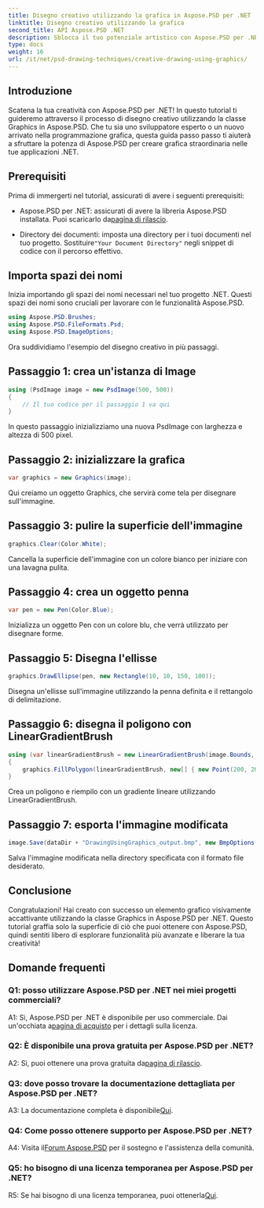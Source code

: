```yaml
---
title: Disegno creativo utilizzando la grafica in Aspose.PSD per .NET
linktitle: Disegno creativo utilizzando la grafica
second_title: API Aspose.PSD .NET
description: Sblocca il tuo potenziale artistico con Aspose.PSD per .NET! Segui il nostro tutorial per il disegno creativo utilizzando la grafica.
type: docs
weight: 16
url: /it/net/psd-drawing-techniques/creative-drawing-using-graphics/
---
```

## Introduzione

Scatena la tua creatività con Aspose.PSD per .NET! In questo tutorial ti guideremo attraverso il processo di disegno creativo utilizzando la classe Graphics in Aspose.PSD. Che tu sia uno sviluppatore esperto o un nuovo arrivato nella programmazione grafica, questa guida passo passo ti aiuterà a sfruttare la potenza di Aspose.PSD per creare grafica straordinaria nelle tue applicazioni .NET.

## Prerequisiti

Prima di immergerti nel tutorial, assicurati di avere i seguenti prerequisiti:

-  Aspose.PSD per .NET: assicurati di avere la libreria Aspose.PSD installata. Puoi scaricarlo da[pagina di rilascio](https://releases.aspose.com/psd/net/).

-  Directory dei documenti: imposta una directory per i tuoi documenti nel tuo progetto. Sostituire`"Your Document Directory"` negli snippet di codice con il percorso effettivo.

## Importa spazi dei nomi

Inizia importando gli spazi dei nomi necessari nel tuo progetto .NET. Questi spazi dei nomi sono cruciali per lavorare con le funzionalità Aspose.PSD.

```csharp
using Aspose.PSD.Brushes;
using Aspose.PSD.FileFormats.Psd;
using Aspose.PSD.ImageOptions;
```

Ora suddividiamo l'esempio del disegno creativo in più passaggi.

## Passaggio 1: crea un'istanza di Image

```csharp
using (PsdImage image = new PsdImage(500, 500))
{
    // Il tuo codice per il passaggio 1 va qui
}
```

In questo passaggio inizializziamo una nuova PsdImage con larghezza e altezza di 500 pixel.

## Passaggio 2: inizializzare la grafica

```csharp
var graphics = new Graphics(image);
```

Qui creiamo un oggetto Graphics, che servirà come tela per disegnare sull'immagine.

## Passaggio 3: pulire la superficie dell'immagine

```csharp
graphics.Clear(Color.White);
```

Cancella la superficie dell'immagine con un colore bianco per iniziare con una lavagna pulita.

## Passaggio 4: crea un oggetto penna

```csharp
var pen = new Pen(Color.Blue);
```

Inizializza un oggetto Pen con un colore blu, che verrà utilizzato per disegnare forme.

## Passaggio 5: Disegna l'ellisse

```csharp
graphics.DrawEllipse(pen, new Rectangle(10, 10, 150, 100));
```

Disegna un'ellisse sull'immagine utilizzando la penna definita e il rettangolo di delimitazione.

## Passaggio 6: disegna il poligono con LinearGradientBrush

```csharp
using (var linearGradientBrush = new LinearGradientBrush(image.Bounds, Color.Red, Color.White, 45f))
{
    graphics.FillPolygon(linearGradientBrush, new[] { new Point(200, 200), new Point(400, 200), new Point(250, 350) });
}
```

Crea un poligono e riempilo con un gradiente lineare utilizzando LinearGradientBrush.

## Passaggio 7: esporta l'immagine modificata

```csharp
image.Save(dataDir + "DrawingUsingGraphics_output.bmp", new BmpOptions());
```

Salva l'immagine modificata nella directory specificata con il formato file desiderato.

## Conclusione

Congratulazioni! Hai creato con successo un elemento grafico visivamente accattivante utilizzando la classe Graphics in Aspose.PSD per .NET. Questo tutorial graffia solo la superficie di ciò che puoi ottenere con Aspose.PSD, quindi sentiti libero di esplorare funzionalità più avanzate e liberare la tua creatività!

## Domande frequenti

### Q1: posso utilizzare Aspose.PSD per .NET nei miei progetti commerciali?

A1: Sì, Aspose.PSD per .NET è disponibile per uso commerciale. Dai un'occhiata a[pagina di acquisto](https://purchase.aspose.com/buy) per i dettagli sulla licenza.

### Q2: È disponibile una prova gratuita per Aspose.PSD per .NET?

 A2: Sì, puoi ottenere una prova gratuita da[pagina di rilascio](https://releases.aspose.com/).

### Q3: dove posso trovare la documentazione dettagliata per Aspose.PSD per .NET?

 A3: La documentazione completa è disponibile[Qui](https://reference.aspose.com/psd/net/).

### Q4: Come posso ottenere supporto per Aspose.PSD per .NET?

 A4: Visita il[Forum Aspose.PSD](https://forum.aspose.com/c/psd/34) per il sostegno e l'assistenza della comunità.

### Q5: ho bisogno di una licenza temporanea per Aspose.PSD per .NET?

 R5: Se hai bisogno di una licenza temporanea, puoi ottenerla[Qui](https://purchase.aspose.com/temporary-license/).
